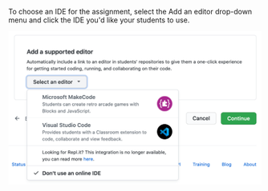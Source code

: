 To choose an IDE for the assignment, select the Add an editor drop-down menu and click the IDE you'd like your students to use.

<div class="procedural-image-wrapper">
  <img alt="使用“Select an online IDE（选择在线IDE）”下拉菜单对作业单击在线 IDE" class="procedural-image-wrapper" src="/assets/images/help/classroom/assignments-click-online-ide.png">
</div>
